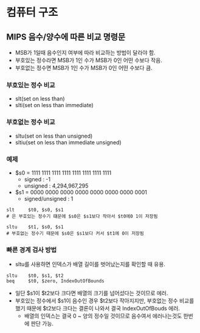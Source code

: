 # 컴퓨터 구조

## MIPS 음수/양수에 따른 비교 명령문

* MSB가 1일때 음수인지 여부에 따라 비교하는 방법이 달라야 함.
* 부호있는 정수라면 MSB가 1인 수가 MSB가 0인 어떤 수보다 작음.
* 부호없는 정수면 MSB가 1인 수가 MSB가 0인 어떤 수보다 큼.

### 부호있는 정수 비교

* slt(set on less than)
* slti(set on less than immediate)

### 부호없는 정수 비교

* sltu(set on less than unsigned)
* sltiu(set on less than immediate unsigned)

### 예제

* $s0 = 1111 1111 1111 1111 1111 1111 1111 1111 
    * signed : -1
    * unsigned : 4,294,967,295
* $s1 = 0000 0000 0000 0000 0000 0000 0000 0001
    * signed/unsigned : 1

```
slt     $t0, $s0, $s1
# 은 부호있는 정수기 떄문에 $s0은 $s1보다 작아서 $t0에0 1이 저장됨

sltu    $t1, $s0, $s1
# 부호없는 정수기 때문에 $s0은 $s1보다 커서 $t1에 0이 저장됨
```

### 빠른 경계 검사 방법

* sltu를 사용하면 인덱스가 배열 길이를 벗어났는지를 확인할 때 유용.

```
sltu    $t0, $s1, $t2
beq     $t0, $zero, IndexOutOfBounds
```

* 일단 \$s1이 \$t2보다 크다면 배열의 크기를 넘어섰다는 것이므로 에러.
* 부호있는 정수에서 \$s1이 음수인 경우 \$t2보다 작아지지만, 부호없는 정수 비교를 했기 때문에 \$t2보다 크다는 결론이 나와서 결국 IndexOutOfBouds 에러.
    * 배열의 인덱스는 결국 0 ~ 양의 정수일 것이므로 음수여서 에러나는것도 한번에 판단 가능.